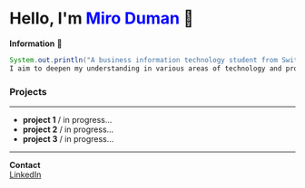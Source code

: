 # Hello, I'm <span style="color:blue">Miro Duman</span> 👋 

__Information__ 📙
```java
System.out.println("A business information technology student from Switzerland.   
I aim to deepen my understanding in various areas of technology and product development.");
```

### Projects
___

- __project 1__ / in progress...
- __project 2__ / in progress...
- __project 3__ / in progress...  

***

__Contact__  
<span style="color:blue">[LinkedIn](https://www.linkedin.com/in/miro-duman/)</span>


